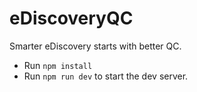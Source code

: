 # eDiscoveryQC

Smarter eDiscovery starts with better QC.

- Run `npm install`
- Run `npm run dev` to start the dev server.
